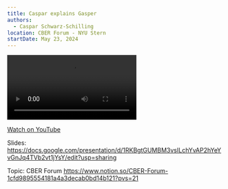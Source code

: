 ```yaml
---
title: Caspar explains Gasper
authors:
  - Caspar Schwarz-Schilling
location: CBER Forum - NYU Stern
startDate: May 23, 2024
---
```


<video src="https://youtu.be/XS72blk5FoE?si=YnPISn6jPdkgRK3b"></video>

[Watch on YouTube](https://youtu.be/XS72blk5FoE?si=YnPISn6jPdkgRK3b)

Slides: <https://docs.google.com/presentation/d/1RKBgtGUMBM3vsILchYvAP2hYeYvGnJq4TVb2vt1jYsY/edit?usp=sharing>

Topic: CBER Forum <https://www.notion.so/CBER-Forum-1cfd9895554181a4a3decab0bd14b121?pvs=21>
